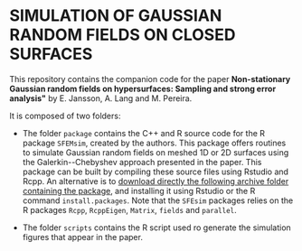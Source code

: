 # SIMULATION OF GAUSSIAN RANDOM FIELDS ON CLOSED SURFACES

This repository contains the companion code for the paper **Non-stationary Gaussian random fields on hypersurfaces: Sampling and strong error analysis"** by E. Jansson, A. Lang and M. Pereira.

It is composed of two folders:

* The folder `package` contains the C++ and R source code for the R package `SFEMsim`, created by the authors. This package offers routines to simulate Gaussian random fields on meshed 1D or 2D surfaces using the Galerkin--Chebyshev approach presented in the paper. This package can be built by compiling these source files using Rstudio and Rcpp. An alternative is to [download directly the following archive folder containing the package](https://cloud.minesparis.psl.eu/index.php/s/1tkyLuYw7N5nKr2), and installing it using Rstudio or the R command `install.packages`. Note that the `SFEsim` packages relies on the R packages `Rcpp`, `RcppEigen`, `Matrix`, `fields` and `parallel`.

* The folder `scripts` contains  the R script used ro generate the simulation figures that appear in the paper.



